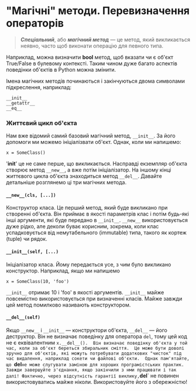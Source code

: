 # "Магічні" методи. Перевизначення операторів

> ***Спеціальний***, або ***магічний метод*** — це метод, який викликається неявно, часто щоб виконати операцію для певного типа. 

Наприклад, можна визначити __bool__ метод, щоб вказати чи є об'єкт True/False в булевому контексті. Таким чином дуже багато аспектів поведінки об'єктів в Python можна змінити.

Імена магічних методів починаються і закінчуються двома символами підкреслення, наприклад:

	__init__
	__getattr__
	__eq__



### Життєвий цикл об'єкта

Нам вже відомий самий базовий магічний метод, `__init__`. За його допомоги ми можемо ініціалізвати об'єкт. Однак, коли ми напишемо:

	x = SomeClass()
	
'__init__' це не саме перше, що викликається. Насправді екземпляр об'єкта створює метод `__new__`, а вже потім ініціалізатор. На іншому кінці життєвого цикла об'єкта знаходиться метод `__del__`. Давайте детальніше розглянемо ці три магічних метода.

#### `__new__(cls, [...])`

Конструктор класа. Це перший метод, який буде викликано при створенні об'єкта. Він приймає в якості параметрів клас і потім будь-які інші аргументи, які буде передано в `__init__`. `__new__` використовується дуже рідко, але деколи буває корисним, зокрема, коли клас успадковується від немутабельного (immutable) типа, такого як кортеж (tuple) чи рядок.

#### `__init__(self, [...)`

Ініціалізатор класа. Йому передається усе, з чим було викликано конструктор. Наприклад, якщо ми напишемо

	x = SomeClass(10, 'foo')

`__init__` отримає 10 і 'foo' в якості аргументів. 
`__init__` майже повсемістно використовується при визначенні класів. 
Майже завжди цей метод помилково називають конструктором.

#### `__del__(self)`

Якщо `__new__` і `__init__` — конструктори об'єкта, `__del__` — його деструктор. Він не визначає поведінку для оператора `del`, 
тому цей код не є еквівалентним `x.__del__(). 
Він визначає поведінку об'єкта у той час, коли за об'єкт береться збиральник сміття. 
Це може бути доволі зручно для об'єктів, які можуть потребувати додаткових "чисток" під час видалення, наприклад сокети чи файлові об'єкти. 
Однак пам'ятайте, що
`__del__` не може слугувати заміною для хороших програмістських практик. 
Завжди завершуйте з'єднання, якщо закінчили з нми працювати і так далі! Фактично, через відсутність гарантії виклику, `__del__` не повинен використовуватись майже ніколи. Використовуйте його з обережністю!



